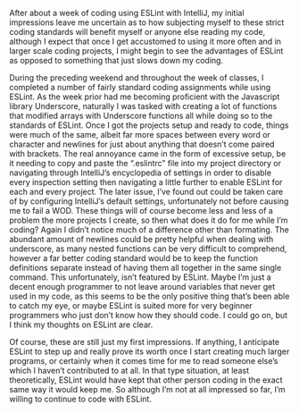 After about a week of coding using ESLint with IntelliJ, my initial impressions leave me uncertain as to how subjecting myself to these strict coding standards will benefit myself or anyone else reading my code, although I expect that once I get accustomed to using it more often and in larger scale coding projects, I might begin to see the advantages of ESLint as opposed to something that just slows down my coding.

During the preceding weekend and throughout the week of classes, I completed a number of fairly standard coding assignments while using ESLint. As the week prior had me becoming proficient with the Javascript library Underscore, naturally I was tasked with creating a lot of functions that modified arrays with Underscore functions all while doing so to the standards of ESLint. Once I got the projects setup and ready to code, things were much of the same, albeit far more spaces between every word or character and newlines for just about anything that doesn’t come paired with brackets. The real annoyance came in the form of excessive setup, be it needing to copy and paste the “.eslintrc” file into my project directory or navigating through IntelliJ’s encyclopedia of settings in order to  disable every inspection setting then navigating a little further to enable ESLint for each and every project. The later issue, I’ve found out could be taken care of by configuring IntelliJ’s default settings, unfortunately not before causing me to fail a WOD. These things will of course become less and less of a problem the more projects I create, so then what does it do for me while I’m coding? Again I didn’t notice much of a difference other than formating. The abundant amount of newlines could be pretty helpful when dealing with underscore, as many nested functions can be very difficult to comprehend, however a far better coding standard would be to keep the function definitions separate instead of having them all together in the same single command. This unfortunately, isn’t featured by ESLint. Maybe I’m just a decent enough programmer to not leave around variables that never get used in my code, as this seems to be the only positive thing that’s been able to catch my eye, or maybe ESLint is suited more for very beginner programmers who just don’t know how they should code. I could go on, but I think my thoughts on ESLint are clear.

Of course, these are still just my first impressions. If anything, I anticipate ESLint to step up and really prove its worth once I start creating much larger programs, or certainly when it comes time for me to read someone else’s which I haven’t contributed to at all. In that type situation, at least theoretically, ESLint would have kept that other person coding in the exact same way it would keep me. So although I’m not at all impressed so far, I’m willing to continue to code with ESLint.
